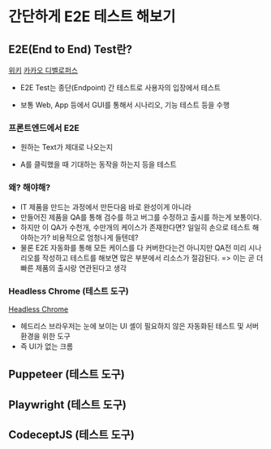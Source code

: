 # 간단하게 E2E 테스트 해보기

## E2E(End to End) Test란?

[위키](https://en.wikipedia.org/wiki/Software_testing)
[카카오 디벨로퍼스](https://fe-developers.kakaoent.com/2023/230209-e2e/)

- E2E Test는 종단(Endpoint) 간 테스트로 사용자의 입장에서 테스트

- 보통 Web, App 등에서 GUI를 통해서 시나리오, 기능 테스트 등을 수행

### 프론트엔드에서 E2E

- 원하는 Text가 제대로 나오는지

- A를 클릭했을 때 기대하는 동작을 하는지 등을 테스트

### 왜? 해야해?

- IT 제품을 만드는 과정에서 만든다음 바로 완성이게 아니라
- 만들어진 제품을 QA를 통해 검수를 하고 버그를 수정하고 출시를 하는게 보통이다.
- 하지만 이 QA가 수천개, 수만개의 케이스가 존재한다면? 일일히 손으로 테스트 해야하는가? 비용적으로 엄청나게 들텐데?
- 물론 E2E 자동화를 통해 모든 케이스를 다 커버한다는건 아니지만 QA전 미리 시나리오를 작성하고 테스트를 해보면 많은 부분에서 리소스가 절감된다. => 이는 곧 더빠른 제품의 출시랑 연관된다고 생각

### Headless Chrome (테스트 도구)

[Headless Chrome](https://developer.chrome.com/blog/headless-chrome/)

- 헤드리스 브라우저는 눈에 보이는 UI 셸이 필요하지 않은 자동화된 테스트 및 서버 환경을 위한 도구
- 즉 UI가 없는 크롬

## Puppeteer (테스트 도구)

## Playwright (테스트 도구)

## CodeceptJS (테스트 도구)
